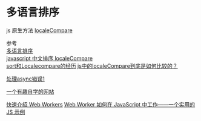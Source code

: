 # 多语言排序

js 原生方法
[localeCompare](https://developer.mozilla.org/zh-CN/docs/Web/JavaScript/Reference/Global_Objects/String/localeCompare#%E4%BD%BF%E7%94%A8_localecompare)  

参考  
[多语言排序](https://hellogithub2014.github.io/2019/12/25/linguistic-sorting/)  
[javascript 中文排序 localeCompare](https://www.codeleading.com/article/68485083842/)  
[sort和Localecompare的经历](https://zhuanlan.zhihu.com/p/115248222)
[js中的localeCompare到底是如何比较的？](http://www.qiutianaimeili.com/html/page/2020/07/20207171bfbctvh896.html)


[处理async错误1](https://wesbos.com/javascript/12-advanced-flow-control/71-async-await-error-handling) 


[一个有趣自学的网站](https://www.freecodecamp.org/)



[快速介绍 Web Workers](https://auth0.com/blog/speedy-introduction-to-web-workers/)
[Web Worker 如何在 JavaScript 中工作——一个实用的 JS 示例](https://www.freecodecamp.org/news/how-webworkers-work-in-javascript-with-example/)

